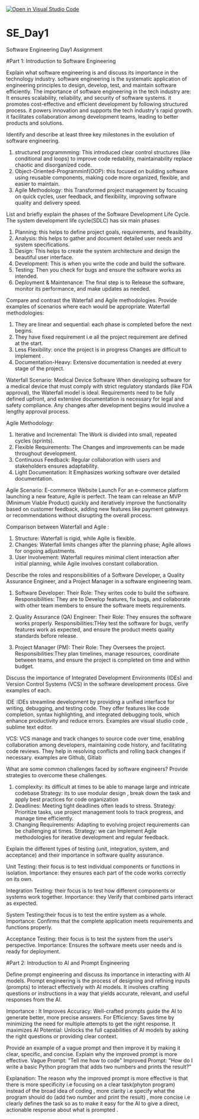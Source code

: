 [![Open in Visual Studio Code](https://classroom.github.com/assets/open-in-vscode-2e0aaae1b6195c2367325f4f02e2d04e9abb55f0b24a779b69b11b9e10269abc.svg)](https://classroom.github.com/online_ide?assignment_repo_id=15565854&assignment_repo_type=AssignmentRepo)
# SE_Day1
Software Engineering Day1 Assignment

#Part 1: Introduction to Software Engineering

Explain what software engineering is and discuss its importance in the technology industry.
software engineering is the systematic application of engineering principles to design, develop, test, and maintain software efficiently.
The importance of software engineering in the tech industry are:
It ensures scalability, reliability, and security of software systems.
it promotes cost-effective and efficient development by following structured process.
it powers innovation and supports the tech industry's rapid growth.
it facilitates collaboration among development teams, leading to better products and solutions.

Identify and describe at least three key milestones in the evolution of software engineering.
1. structured programmming: This introduced clear control structures (like conditional and loops) to improve code redability, maintainability replace chaotic and disorganized code.
2. Object-Oriented-Programminf(OOP): this focused on building software using reusable components, making code more organized, flexible, and easier to maintain.
3. Agile Methodology: this Transformed project management by focusing on quick cycles, user feedback, and flexibility, improving software quality and delivery speed.

List and briefly explain the phases of the Software Development Life Cycle.
The system development life cycle(SDLC) has six main phases 
1. Planning: this helps to define project goals, requirements, and feasibility.
2. Analysis: this helps to gather and document detailed user needs and system specifications.
3. Design: This helps to create the system architecture and design the beautiful user interface.
4. Development: This is  when you write the code and build the software.
5. Testing: Then you check for bugs and ensure the software works as intended.
6. Deployment & Maintenance: The final step is to  Release the software, monitor its performance, and make updates as needed.


Compare and contrast the Waterfall and Agile methodologies. Provide examples of scenarios where each would be appropriate.
Waterfall methodologies:
1. They are linear and sequential: each phase is completed before the next begins.
2. They have fixed requirement i.e all the project requirement are defined at the start.
3. Less Flexibility: once the project is in progress Changes are difficult to implement .
4. Documentation-Heavy: Extensive documentation is needed at every stage of the project.

Waterfall Scenario: Medical Device Software
When developing software for a medical device that must comply with strict regulatory standards (like FDA approval), the Waterfall model is ideal. Requirements need to be fully defined upfront, and extensive documentation is necessary for legal and safety compliance. Any changes after development begins would involve a lengthy approval process.

Agile Methodology:
1. Iterative and Incremental: The  Work is divided into small, repeated cycles (sprints).
2. Flexible Requirements: The  Changes and improvements can be made throughout development.
3. Continuous Feedback: Regular collaboration with users and stakeholders ensures adaptability.
4. Light Documentation: It Emphasizes working software over detailed documentation.

Agile Scenario: E-commerce Website Launch
For an e-commerce platform launching a new feature, Agile is perfect. The team can release an MVP (Minimum Viable Product) quickly and iteratively improve the functionality based on customer feedback, adding new features like payment gateways or recommendations without disrupting the overall process.

Comparison between Waterfall and Agile :
1. Structure: Waterfall is rigid, while Agile is flexible.
2. Changes: Waterfall limits changes after the planning phase; Agile allows for ongoing adjustments.
3. User Involvement: Waterfall requires minimal client interaction after initial planning, while Agile involves constant collaboration.

Describe the roles and responsibilities of a Software Developer, a Quality Assurance Engineer, and a Project Manager in a software engineering team.

1. Software Developer:
Their Role: They writes code to build the software.
Responsibilities: They are to Develop features, fix bugs, and collaborate with other team members to ensure the software meets requirements.

2. Quality Assurance (QA) Engineer:
Their Role: They ensures the software works properly.
Responsibilities:THey test the software for bugs, verify features work as expected, and ensure the product meets quality standards before release.

3. Project Manager (PM):
Their Role: They Oversees the project.
Responsibilities:They plan timelines, manage resources, coordinate between teams, and ensure the project is completed on time and within budget.

Discuss the importance of Integrated Development Environments (IDEs) and Version Control Systems (VCS) in the software development process. Give examples of each.

IDE :IDEs streamline development by providing a unified interface for writing, debugging, and testing code. They offer features like code completion, syntax highlighting, and integrated debugging tools, which enhance productivity and reduce errors. Examples are visual studio code , sublime text editor.

VCS: VCS manage and track changes to source code over time, enabling collaboration among developers, maintaining code history, and facilitating code reviews. They help in resolving conflicts and rolling back changes if necessary. examples are Github, Gitlab

What are some common challenges faced by software engineers? Provide strategies to overcome these challenges.
1. complexity: its difficult at times to be able to manage large and intricate codebase
Strategy: its to use modular design , break down the task and apply best practices for code organization
2. Deadlines: Meeting tight deadlines often leads to stress.
Strategy: Prioritize tasks, use project management tools to track progress, and manage time efficiently.
3. Changing Requirements: Adapting to evolving project requirements can be challenging at times.
Strategy: we can Implement Agile methodologies for iterative development and regular feedback.

Explain the different types of testing (unit, integration, system, and acceptance) and their importance in software quality assurance.

Unit Testing: their focus is to test individual components or functions in isolation.
Importance: they ensures each part of the code works correctly on its own.

Integration Testing: their focus is to test how different components or systems work together.
Importance: they Verify that combined parts interact as expected.

System Testing:their focus is to test the entire system as a whole.
Importance: Confirms that the complete application meets requirements and functions properly.

Acceptance Testing: their focus is to test the system from the user’s perspective.
Importance:  Ensures the software meets user needs and is ready for deployment.


#Part 2: Introduction to AI and Prompt Engineering

Define prompt engineering and discuss its importance in interacting with AI models.
Prompt engineering is the process of designing and refining inputs (prompts) to interact effectively with AI models. It involves crafting questions or instructions in a way that yields accurate, relevant, and useful responses from the AI.

Importance :
It Improves Accuracy: Well-crafted prompts guide the AI to generate better, more precise answers.
For Efficiency: Saves time by minimizing the need for multiple attempts to get the right response.
It maximizes AI Potential: Unlocks the full capabilities of AI models by asking the right questions or providing clear context.

Provide an example of a vague prompt and then improve it by making it clear, specific, and concise. Explain why the improved prompt is more effective.
Vague Prompt:
"Tell me how to code"
Improved Prompt:
"How do I write a basic Python program that adds two numbers and prints the result?"

Explanation:
The reason why the improved prompt is more effective is that there is more specificity i.e focusing on a clear task(phyton program) instead of the broad idea of coding , more clarity i.e specify what the program should do (add two number and print the result) , more concise i.e clearly defines the task so as to make it easy for the AI to give a direct, actionable response about what is prompted .
